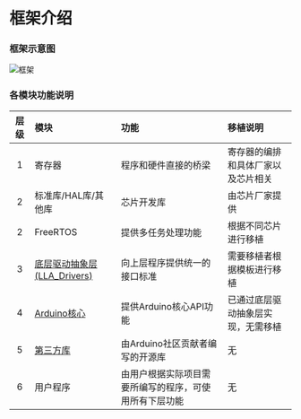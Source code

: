 # 框架介绍
### 框架示意图
![框架](/images/frame.jpg "框架示意图")
### 各模块功能说明
|层级|模块|功能|移植说明|
|:--:|:--|:--|:--|
|1|寄存器|程序和硬件直接的桥梁|寄存器的编排和具体厂家以及芯片相关|
|2|标准库/HAL库/其他库|芯片开发库|由芯片厂家提供|
|2|FreeRTOS|提供多任务处理功能|根据不同芯片进行移植|
|3|[底层驱动抽象层(LLA_Drivers)](lladrivers.md)|向上层程序提供统一的接口标准|需要移植者根据模板进行移植|
|4|[Arduino核心](https://www.arduino.cc/reference/en/)|提供Arduino核心API功能|已通过底层驱动抽象层实现，无需移植|
|5|[第三方库](https://www.arduino.cc/reference/en/libraries/)|由Arduino社区贡献者编写的开源库|无|
|6|用户程序|由用户根据实际项目需要所编写的程序，可使用所有下层功能|无|

 
